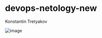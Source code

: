 # devops-netology-new
Konstantin Tretyakov





![image](https://user-images.githubusercontent.com/52445032/128625778-6eb08a65-7a58-4814-8893-1689a5a3d0cd.png)
